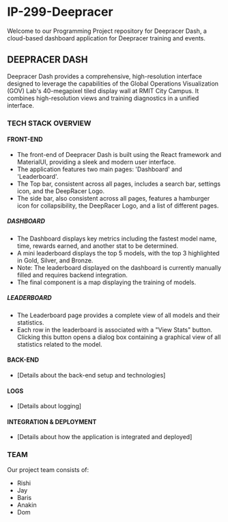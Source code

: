 # IP-299-Deepracer

Welcome to our Programming Project repository for Deepracer Dash, a cloud-based dashboard application for Deepracer training and events.

## DEEPRACER DASH

Deepracer Dash provides a comprehensive, high-resolution interface designed to leverage the capabilities of the Global Operations Visualization (GOV) Lab's 40-megapixel tiled display wall at RMIT City Campus. It combines high-resolution views and training diagnostics in a unified interface.

### TECH STACK OVERVIEW

#### FRONT-END

- The front-end of Deepracer Dash is built using the React framework and MaterialUI, providing a sleek and modern user interface.
- The application features two main pages: 'Dashboard' and 'Leaderboard'.
- The Top bar, consistent across all pages, includes a search bar, settings icon, and the DeepRacer Logo.
- The side bar, also consistent across all pages, features a hamburger icon for collapsibility, the DeepRacer Logo, and a list of different pages.

##### DASHBOARD

- The Dashboard displays key metrics including the fastest model name, time, rewards earned, and another stat to be determined.
- A mini leaderboard displays the top 5 models, with the top 3 highlighted in Gold, Silver, and Bronze.
- Note: The leaderboard displayed on the dashboard is currently manually filled and requires backend integration.
- The final component is a map displaying the training of models.

##### LEADERBOARD

- The Leaderboard page provides a complete view of all models and their statistics.
- Each row in the leaderboard is associated with a "View Stats" button. Clicking this button opens a dialog box containing a graphical view of all statistics related to the model.

#### BACK-END

- [Details about the back-end setup and technologies]

#### LOGS

- [Details about logging]

#### INTEGRATION & DEPLOYMENT

- [Details about how the application is integrated and deployed]

### TEAM

Our project team consists of:

- Rishi
- Jay
- Baris
- Anakin
- Dom
